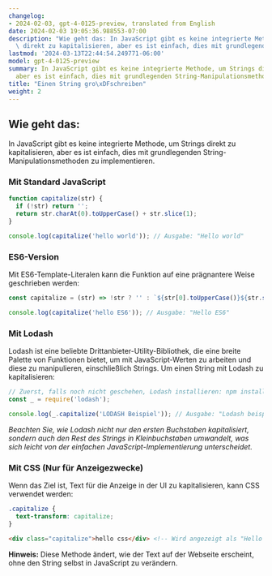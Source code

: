 ```yaml
---
changelog:
- 2024-02-03, gpt-4-0125-preview, translated from English
date: 2024-02-03 19:05:36.988553-07:00
description: "Wie geht das: In JavaScript gibt es keine integrierte Methode, um Strings\
  \ direkt zu kapitalisieren, aber es ist einfach, dies mit grundlegenden String-\u2026"
lastmod: '2024-03-13T22:44:54.249771-06:00'
model: gpt-4-0125-preview
summary: In JavaScript gibt es keine integrierte Methode, um Strings direkt zu kapitalisieren,
  aber es ist einfach, dies mit grundlegenden String-Manipulationsmethoden zu implementieren.
title: "Einen String gro\xDFschreiben"
weight: 2
---
```


## Wie geht das:
In JavaScript gibt es keine integrierte Methode, um Strings direkt zu kapitalisieren, aber es ist einfach, dies mit grundlegenden String-Manipulationsmethoden zu implementieren.

### Mit Standard JavaScript
```javascript
function capitalize(str) {
  if (!str) return '';
  return str.charAt(0).toUpperCase() + str.slice(1);
}

console.log(capitalize('hello world')); // Ausgabe: "Hello world"
```

### ES6-Version
Mit ES6-Template-Literalen kann die Funktion auf eine prägnantere Weise geschrieben werden:
```javascript
const capitalize = (str) => !str ? '' : `${str[0].toUpperCase()}${str.slice(1)}`;

console.log(capitalize('hello ES6')); // Ausgabe: "Hello ES6"
```

### Mit Lodash
Lodash ist eine beliebte Drittanbieter-Utility-Bibliothek, die eine breite Palette von Funktionen bietet, um mit JavaScript-Werten zu arbeiten und diese zu manipulieren, einschließlich Strings. Um einen String mit Lodash zu kapitalisieren:
```javascript
// Zuerst, falls noch nicht geschehen, Lodash installieren: npm install lodash
const _ = require('lodash');

console.log(_.capitalize('LODASH Beispiel')); // Ausgabe: "Lodash beispiel"
```
_Beachten Sie, wie Lodash nicht nur den ersten Buchstaben kapitalisiert, sondern auch den Rest des Strings in Kleinbuchstaben umwandelt, was sich leicht von der einfachen JavaScript-Implementierung unterscheidet._

### Mit CSS (Nur für Anzeigezwecke)
Wenn das Ziel ist, Text für die Anzeige in der UI zu kapitalisieren, kann CSS verwendet werden:
```css
.capitalize {
  text-transform: capitalize;
}
```
```html
<div class="capitalize">hello css</div> <!-- Wird angezeigt als "Hello css" -->
```
**Hinweis:** Diese Methode ändert, wie der Text auf der Webseite erscheint, ohne den String selbst in JavaScript zu verändern.
